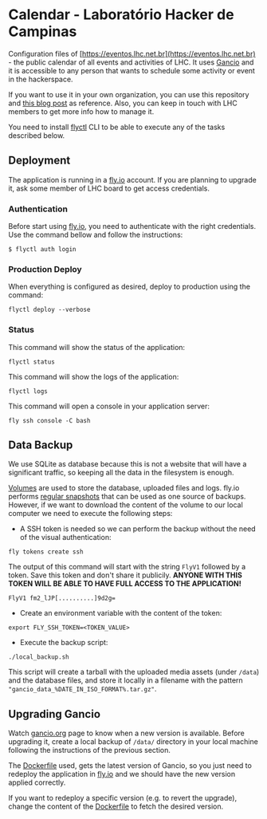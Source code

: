 # Calendar - Laboratório Hacker de Campinas

Configuration files of [https://eventos.lhc.net.br](https://eventos.lhc.net.br) - the
public calendar of all events and activities of LHC. It uses [Gancio](https://gancio.org/)
and it is accessible to any person that wants to schedule some activity or event in the
hackerspace.

If you want to use it in your own organization, you can use this repository and
[this blog post](https://rennerocha.com/posts/configuring-self-hosted-calendar-for-small-community/)
as reference. Also, you can keep in touch with LHC members to get more info how to manage it.

You need to install [flyctl](https://fly.io/docs/flyctl/install/) CLI to be able to execute any
of the tasks described below.

## Deployment

The application is running in a [fly.io](https://fly.io/) account. If you are planning to upgrade it,
ask some member of LHC board to get access credentials.

### Authentication

Before start using [fly.io](https://fly.io/), you need to authenticate with the right credentials. Use
the command bellow and follow the instructions:

```
$ flyctl auth login
```

### Production Deploy

When everything is configured as desired, deploy to production using the command:

```
flyctl deploy --verbose
```

### Status

This command will show the status of the application:

```
flyctl status
```

This command will show the logs of the application:

```
flyctl logs
```

This command will open a console in your application server:

```
fly ssh console -C bash
```

## Data Backup

We use SQLite as database because this is not a website that will have a
significant traffic, so keeping all the data in the filesystem is enough.

[Volumes](https://fly.io/docs/reference/volumes/) are used to store
the database, uploaded files and logs. fly.io performs [regular snapshots](https://fly.io/docs/flyctl/volumes-snapshots/) 
that can be used as one source of backups. However, if we want to download the content of the volume to our local 
computer we need to execute the following steps:

- A SSH token is needed so we can perform the backup without the need of the visual authentication:

```
fly tokens create ssh
```

The output of this command will start with the string `FlyV1` followed by a token. Save this token and don't share it
publicily. **ANYONE WITH THIS TOKEN WILL BE ABLE TO HAVE FULL ACCESS TO THE APPLICATION!**

```
FlyV1 fm2_lJP[..........]9d2g=
```

- Create an environment variable with the content of the token:

```
export FLY_SSH_TOKEN=<TOKEN_VALUE>
```

- Execute the backup script:

```
./local_backup.sh
```

This script will create a tarball with the uploaded media assets (under `/data`) and the database files, and store
it locally in a filename with the pattern `"gancio_data_%DATE_IN_ISO_FORMAT%.tar.gz"`.

## Upgrading Gancio

Watch [gancio.org](https://gancio.org/changelog) page to know when a new version is available. Before
upgrading it, create a local backup of `/data/` directory in your local machine following the instructions
of the previous section.

The [Dockerfile](https://github.com/lhc/eventos.lhc.net.br/blob/main/Dockerfile#L7) used, gets the latest version
of Gancio, so you just need to redeploy the application in [fly.io](https://fly.io/) and we should have the
new version applied correctly.

If you want to redeploy a specific version (e.g. to revert the upgrade), change the content of the
[Dockerfile](https://github.com/lhc/eventos.lhc.net.br/blob/main/Dockerfile#L7) to fetch the desired
version.
